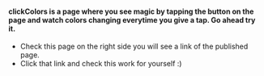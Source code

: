 #### clickColors is a page where you see magic by tapping the button on the page and watch colors changing everytime you give a tap. Go ahead try it.

* Check this page on the right side you will see a link of the published page.
* Click that link and check this work for yourself :)